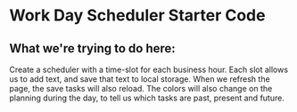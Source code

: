# Work Day Scheduler Starter Code

## What we're trying to do here:
Create a scheduler with a time-slot for each business hour. Each slot allows us to add text, and save that text to local storage. When we refresh the page, the save tasks will also reload. The colors will also change on the planning during the day, to tell us which tasks are past, present and future.